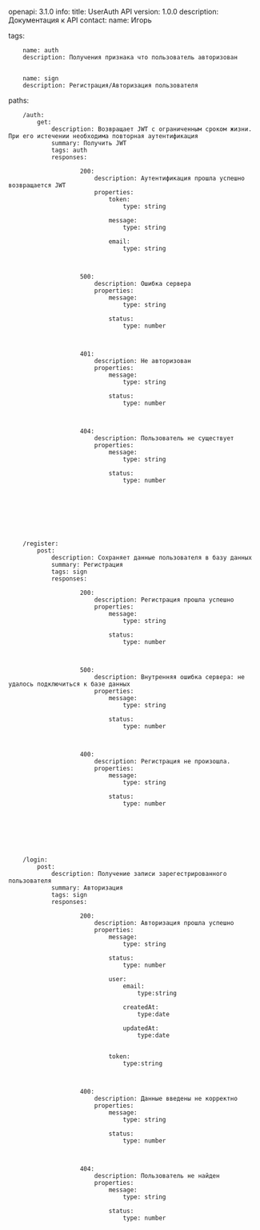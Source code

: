 openapi: 3.1.0
info: 
    title: UserAuth API
    version: 1.0.0
    description: Документация к API
    contact: 
        name: Игорь
    

tags: 
    
        name: auth
        description: Получения признака что пользователь авторизован
    
    
        name: sign
        description: Регистрация/Авторизация пользователя
    

paths: 
    
        /auth: 
            get: 
                description: Возвращает JWT с ограниченным сроком жизни. При его истечении необходима повторная аутентификация
                summary: Получить JWT
                tags: auth
                responses: 
                    
                        200: 
                            description: Аутентификация прошла успешно возвращается JWT
                            properties: 
                                token: 
                                    type: string
                                
                                message: 
                                    type: string
                                
                                email:
                                    type: string
                                
                            
                        
                        500: 
                            description: Ошибка сервера
                            properties: 
                                message: 
                                    type: string
                                
                                status: 
                                    type: number
                                
                            
                        
                        401: 
                            description: Не авторизован
                            properties: 
                                message: 
                                    type: string
                                
                                status: 
                                    type: number
                                
                            
                        
                        404: 
                            description: Пользователь не существует
                            properties: 
                                message: 
                                    type: string
                                
                                status: 
                                    type: number
                                
                            
                        
                    
                
            
        

        /register: 
            post: 
                description: Сохраняет данные пользователя в базу данных
                summary: Регистрация
                tags: sign
                responses: 
                    
                        200: 
                            description: Регистрация прошла успешно
                            properties: 
                                message: 
                                    type: string
                                
                                status:
                                    type: number
                                
                            
                        
                        500: 
                            description: Внутренняя ошибка сервера: не удалось подключиться к базе данных
                            properties: 
                                message: 
                                    type: string
                                
                                status: 
                                    type: number
                                
                            
                        
                        400: 
                            description: Регистрация не произошла.
                            properties: 
                                message: 
                                    type: string
                                
                                status: 
                                    type: number
                                
                            
                        
                    
                
            
        
        /login: 
            post: 
                description: Получение записи зарегестрированного пользователя
                summary: Авторизация
                tags: sign
                responses: 
                    
                        200: 
                            description: Авторизация прошла успешно
                            properties: 
                                message: 
                                    type: string
                                
                                status:
                                    type: number
                                
                                user:
                                    email:
                                        type:string
                                    
                                    createdAt:
                                        type:date
                                    
                                    updatedAt:
                                        type:date
                                    
                                
                                token:
                                    type:string
                                
                            
                        
                        400: 
                            description: Данные введены не корректно
                            properties: 
                                message: 
                                    type: string
                                
                                status: 
                                    type: number
                                
                            
                        
                        404: 
                            description: Пользователь не найден
                            properties: 
                                message: 
                                    type: string
                                
                                status: 
                                    type: number
                                
                            
                        
                    
                
            
        
    

